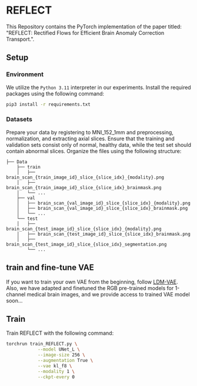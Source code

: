 # REFLECT
This Repository contains the PyTorch implementation of the paper titled: "REFLECT: Rectified Flows for Efficient Brain Anomaly Correction Transport.".

## Setup

### Environment

We utilize the `Python 3.11` interpreter in our experiments. Install the required packages using the following command:
```bash
pip3 install -r requirements.txt
```

### Datasets
Prepare your data by registering to MNI_152_1mm and preprocessing, normalization, and extracting axial slices. Ensure that the training and validation sets consist only of normal, healthy data, while the test set should contain abnormal slices. Organize the files using the following structure:
```
├── Data
    ├── train
    │   ├── brain_scan_{train_image_id}_slice_{slice_idx}_{modality}.png
    │   ├── brain_scan_{train_image_id}_slice_{slice_idx}_brainmask.png
    │   └── ...
    ├── val
    │   ├── brain_scan_{val_image_id}_slice_{slice_idx}_{modality}.png
    │   ├── brain_scan_{val_image_id}_slice_{slice_idx}_brainmask.png
    │   └── ...
    └── test
    │   ├── brain_scan_{test_image_id}_slice_{slice_idx}_{modality}.png
    │   ├── brain_scan_{test_image_id}_slice_{slice_idx}_brainmask.png
    │   ├── brain_scan_{test_image_id}_slice_{slice_idx}_segmentation.png
        └── ...

```

## train and fine-tune VAE

If you want to train your own VAE from the beginning, follow [LDM-VAE](https://github.com/CompVis/latent-diffusion?tab=readme-ov-file#training-autoencoder-models).  Also, we have adapted and finetuned the RGB pre-trained models for 1-channel medical brain images, and we provide access to trained VAE model soon...

## Train

Train REFLECT with the following command:

```bash
torchrun train_REFLECT.py \
            --model UNet_L \
            --image-size 256 \
            --augmentation True \
            --vae kl_f8 \
            --modality 1 \
            --ckpt-every 0 
```


